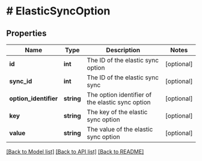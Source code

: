 # # ElasticSyncOption

## Properties

Name | Type | Description | Notes
------------ | ------------- | ------------- | -------------
**id** | **int** | The ID of the elastic sync option | [optional] 
**sync_id** | **int** | The ID of the elastic sync sync | [optional] 
**option_identifier** | **string** | The option identifier of the elastic sync option | [optional] 
**key** | **string** | The key of the elastic sync option | [optional] 
**value** | **string** | The value of the elastic sync option | [optional] 

[[Back to Model list]](../../README.md#documentation-for-models) [[Back to API list]](../../README.md#documentation-for-api-endpoints) [[Back to README]](../../README.md)


